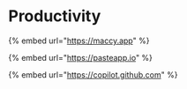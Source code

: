 # Productivity

{% embed url="https://maccy.app" %}

{% embed url="https://pasteapp.io" %}

{% embed url="https://copilot.github.com" %}
